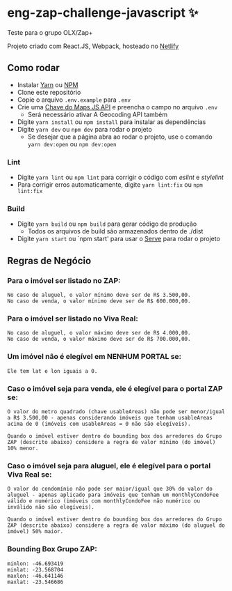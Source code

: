 # eng-zap-challenge-javascript :sparkles:
Teste para o grupo OLX/Zap+

Projeto criado com React.JS, Webpack, hosteado no [Netlify](https://clever-poitras-1fd452.netlify.app/)

## Como rodar
- Instalar [Yarn](https://yarnpkg.com/pt-BR/docs/install) ou [NPM](https://docs.npmjs.com/downloading-and-installing-node-js-and-npm)
- Clone este repositório
- Copie o arquivo `.env.example` para `.env`
- Crie uma [Chave do Maps JS API](https://developers.google.com/maps/documentation/javascript/get-api-key) e preencha o campo no arquivo `.env`
  - Será necessário ativar A Geocoding API também
- Digite `yarn install` ou `npm install` para instalar as dependências
- Digite `yarn dev` ou `npm dev` para rodar o projeto
  - Se desejar que a página abra ao rodar o projeto, use o comando `yarn dev:open` ou `npm dev:open`

### Lint
- Digite `yarn lint` ou `npm lint` para corrigir o código com *eslint* e *stylelint*
- Para corrigir erros automaticamente, digite `yarn lint:fix` ou `npm lint:fix`

### Build
- Digite `yarn build` ou `npm build` para gerar código de produção
  - Todos os arquivos de build são armazenados dentro de ./dist
- Digite `yarn start` ou `npm start' para usar o [Serve](https://github.com/vercel/serve) para rodar o projeto

## Regras de Negócio
### Para o imóvel ser listado no ZAP:
    No caso de aluguel, o valor mínimo deve ser de R$ 3.500,00.
    No caso de venda, o valor mínimo deve ser de R$ 600.000,00.

### Para o imóvel ser listado no Viva Real:
    No caso de aluguel, o valor máximo deve ser de R$ 4.000,00.
    No caso de venda, o valor máximo deve ser de R$ 700.000,00.

### Um imóvel não é elegível em NENHUM PORTAL se:
    Ele tem lat e lon iguais a 0.

### Caso o imóvel seja para venda, ele é elegível para o portal ZAP se:
    O valor do metro quadrado (chave usableAreas) não pode ser menor/igual a R$ 3.500,00 - apenas considerando imóveis que tenham usableAreas acima de 0 (imóveis com usableAreas = 0 não são elegíveis).

    Quando o imóvel estiver dentro do bounding box dos arredores do Grupo ZAP (descrito abaixo) considere a regra de valor mínimo (do imóvel) 10% menor.

### Caso o imóvel seja para aluguel, ele é elegível para o portal Viva Real se:
    O valor do condomínio não pode ser maior/igual que 30% do valor do aluguel - apenas aplicado para imóveis que tenham um monthlyCondoFee válido e numérico (imóveis com monthlyCondoFee não numérico ou inválido não são elegíveis).

    Quando o imóvel estiver dentro do bounding box dos arredores do Grupo ZAP (descrito abaixo) considere a regra de valor máximo (do aluguel do imóvel) 50% maior.

### Bounding Box Grupo ZAP:
    minlon: -46.693419
    minlat: -23.568704
    maxlon: -46.641146
    maxlat: -23.546686

